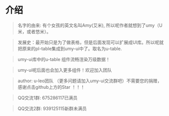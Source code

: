 # 介绍

> 名字的由来: 有个女孩的英文名叫Amy(艾米), 所以呢作者就想到了umy（U米，或者悠米）。

> 发展史：最开始只是为了做表格，但是后面发现可以扩展成UI库。所以呢就把原来的pl-table集成到umy-ui中了。取名为u-table.

> umy-ui库中的u-table 组件流畅渲染万级数据！

> umy-ui呢后面也会加入更多组件！欢迎加入团队

> author: u-leo团队 （更多问题请加入umy-ui交流群吧）不需要您的捐赠，感谢点击github上方的Star ！！！

> QQ交流1群: 675286117已满员

> QQ交流2群: 939125115新群未满员
